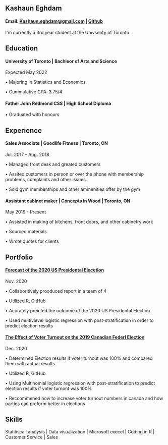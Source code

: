 ## Kashaun Eghdam
#### Email: Kashaun.eghdam@gmail.com | [Github](https://github.com/kashaun52)
I'm currently a 3rd year student at the Univserity of Toronto.

## Education
#### University of Toronto | Bachleor of Arts and Science            
Expected May 2022

• Majoring in Statistics and Economics 

• Cummulative GPA: 3.75/4
#### Father John Redmond CSS | High School Diploma                   
• Graduated with honours 

## Experience 
#### Sales Associate | Goodlife Fitness | Toronto, ON
Jul. 2017 - Aug. 2018

• Managed front desk and greated customers 

• Assited customers in person or over the phone with membership problems, complaints and other issues.

• Sold gym memberships and other ammenities offer by the gym

#### Assistant cabinet maker | Concepts in Wood | Toronto, ON                      
May 2019 - Present 

• Assisted in making of kitchens, front doors, and other cabinetry work

• Sourced materials

• Wrote quotes for clients 

## Portfolio 

#### [Forecast of the 2020 US Presidental Elecetion]("https://github.com/kashaun52/PS4")
Nov. 2020

• Collaboritively prooduced report in a team of 4

• Utilized R, GitHub 

• Acurately preicted the outcome of the 2020 US Presidental Election

• Used multivlevel logistic regression with post-stratification in order to predict election results 
#### [The Effect of Voter Turnout on the 2019 Canadian Federl Election]("https://github.com/kashaun52/The-effect-of-voter-turnout-on-the-2019-canadian-federal-election")
Dec. 2020

• Determined Election results if voter turnout was 100% and compared them with actual results

• Utilized R, GitHub

• Using Multinomial logistic regression with post-stratification to predict election results if voter turnont was 100% 

• Reccommened how to increase voter turnout numbers in canada and how parties can preform better in elections
## Skills
Statitiscall analysis | Data visualization | Microsoft execel | Coding in R | Customer Service | Sales 
